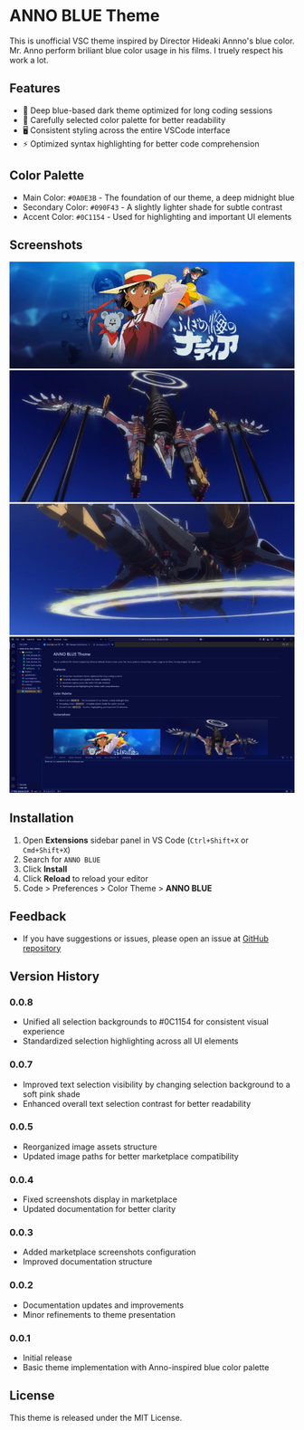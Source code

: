 # ANNO BLUE Theme

This is unofficial VSC theme inspired by Director Hideaki Annno's blue color.
Mr. Anno perform briliant blue color usage in his films.
I truely respect his work a lot.

## Features

- 💠 Deep blue-based dark theme optimized for long coding sessions
- 🎨 Carefully selected color palette for better readability
- 🖥 Consistent styling across the entire VSCode interface
- ⚡ Optimized syntax highlighting for better code comprehension

## Color Palette

- Main Color: `#0A0E3B` - The foundation of our theme, a deep midnight blue
- Secondary Color: `#090F43` - A slightly lighter shade for subtle contrast
- Accent Color: `#0C1154` - Used for highlighting and important UI elements

## Screenshots
![Theme Preview - Nadia](https://raw.githubusercontent.com/KunihiroS/ANNO-BLUE/main/assets/nadia.png)  
![Theme Preview - AAA Wunder 1](https://raw.githubusercontent.com/KunihiroS/ANNO-BLUE/main/assets/AAA_Wunder_01.jpg)  
![Theme Preview - AAA Wunder 2](https://raw.githubusercontent.com/KunihiroS/ANNO-BLUE/main/assets/AAA_Wunder_02.jpg)  
![Theme Overview](https://raw.githubusercontent.com/KunihiroS/ANNO-BLUE/main/assets/anno-bule-ss.png)  

## Installation

1. Open **Extensions** sidebar panel in VS Code (`Ctrl+Shift+X` or `Cmd+Shift+X`)
2. Search for `ANNO BLUE`
3. Click **Install**
4. Click **Reload** to reload your editor
5. Code > Preferences > Color Theme > **ANNO BLUE**

## Feedback

- If you have suggestions or issues, please open an issue at [GitHub repository](https://github.com/KunihiroS/ANNO-BLUE)

## Version History

### 0.0.8
- Unified all selection backgrounds to #0C1154 for consistent visual experience
- Standardized selection highlighting across all UI elements

### 0.0.7
- Improved text selection visibility by changing selection background to a soft pink shade
- Enhanced overall text selection contrast for better readability

### 0.0.5
- Reorganized image assets structure
- Updated image paths for better marketplace compatibility

### 0.0.4
- Fixed screenshots display in marketplace
- Updated documentation for better clarity

### 0.0.3
- Added marketplace screenshots configuration
- Improved documentation structure

### 0.0.2
- Documentation updates and improvements
- Minor refinements to theme presentation

### 0.0.1
- Initial release
- Basic theme implementation with Anno-inspired blue color palette

## License

This theme is released under the MIT License.
